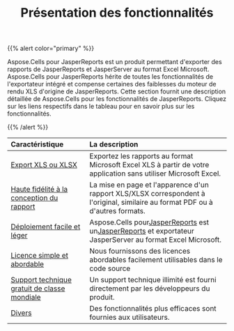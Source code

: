 ﻿---
title: Présentation des fonctionnalités
type: docs
weight: 10
url: /fr/jasperreports/feature-overview/
---
{{% alert color="primary" %}}

Aspose.Cells pour JasperReports est un produit permettant d'exporter des rapports de JasperReports et JasperServer au format Excel Microsoft. Aspose.Cells pour JasperReports hérite de toutes les fonctionnalités de l'exportateur intégré et compense certaines des faiblesses du moteur de rendu XLS d'origine de JasperReports. Cette section fournit une description détaillée de Aspose.Cells pour les fonctionnalités de JasperReports. Cliquez sur les liens respectifs dans le tableau pour en savoir plus sur les fonctionnalités.

{{% /alert %}}

|**Caractéristique** |**La description** |
|:- |:- |
|[Export XLS ou XLSX](/cells/fr/jasperreports/xls-or-xlsx-export/)| Exportez les rapports au format Microsoft Excel XLS à partir de votre application sans utiliser Microsoft Excel.|
|[Haute fidélité à la conception du rapport](/cells/fr/jasperreports/high-fidelity-to-the-report-design/)| La mise en page et l'apparence d'un rapport XLS/XLSX correspondent à l'original, similaire au format PDF ou à d'autres formats.|
|[Déploiement facile et léger](/cells/fr/jasperreports/easy-and-lightweight-deployment/)| Aspose.Cells pour[JasperReports](https://community.jaspersoft.com/project/jasperreports-library) est un[JasperReports](https://community.jaspersoft.com/project/jasperreports-library) et exportateur JasperServer au format Excel Microsoft.|
|[Licence simple et abordable](/cells/fr/jasperreports/simple-and-affordable-licensing/)| Nous fournissons des licences abordables facilement utilisables dans le code source|
|[Support technique gratuit de classe mondiale](/cells/fr/jasperreports/world-class-free-technical-support/)| Un support technique illimité est fourni directement par les développeurs du produit.|
|[Divers](/cells/fr/jasperreports/miscellaneous/)| Des fonctionnalités plus efficaces sont fournies aux utilisateurs.|
